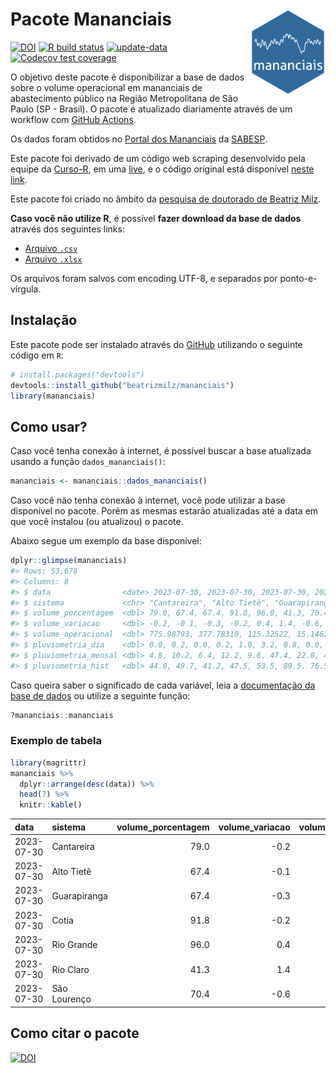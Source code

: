 
<!-- README.md is generated from README.Rmd. Please edit that file -->

# Pacote Mananciais <img src="man/figures/hexlogo.png" align="right" width = "120px"/>

<!-- badges: start -->

[![DOI](https://zenodo.org/badge/DOI/10.5281/zenodo.4733056.svg)](https://doi.org/10.5281/zenodo.4733056)
[![R build
status](https://github.com/beatrizmilz/mananciais/workflows/R-CMD-check/badge.svg)](https://github.com/beatrizmilz/mananciais/actions)
[![update-data](https://github.com/beatrizmilz/mananciais/actions/workflows/2-update_data.yaml/badge.svg)](https://github.com/beatrizmilz/mananciais/actions/workflows/2-update_data.yaml)
[![Codecov test
coverage](https://codecov.io/gh/beatrizmilz/mananciais/branch/master/graph/badge.svg)](https://codecov.io/gh/beatrizmilz/mananciais?branch=master)
<!-- badges: end -->

O objetivo deste pacote é disponibilizar a base de dados sobre o volume
operacional em mananciais de abastecimento público na Região
Metropolitana de São Paulo (SP - Brasil). O pacote é atualizado
diariamente através de um workflow com [GitHub
Actions](https://github.com/beatrizmilz/mananciais/actions).

Os dados foram obtidos no [Portal dos
Mananciais](http://mananciais.sabesp.com.br/Situacao) da
[SABESP](http://site.sabesp.com.br/site/Default.aspx).

Este pacote foi derivado de um código web scraping desenvolvido pela
equipe da [Curso-R](https://www.curso-r.com/), em uma
[live](https://youtu.be/jvZIxrMmOcQ), e o código original está
disponível [neste
link](https://github.com/curso-r/lives/blob/master/drafts/20200730_scraper_sabesp.R).

Este pacote foi criado no âmbito da [pesquisa de doutorado de Beatriz
Milz](https://beatrizmilz.github.io/tese/).

**Caso você não utilize R**, é possível **fazer download da base de
dados** através dos seguintes links:

- [Arquivo
  `.csv`](https://github.com/beatrizmilz/mananciais/raw/master/inst/extdata/mananciais.csv)
- [Arquivo
  `.xlsx`](https://github.com/beatrizmilz/mananciais/blob/master/inst/extdata/mananciais.xlsx?raw=true)

Os arquivos foram salvos com encoding UTF-8, e separados por
ponto-e-vírgula.

## Instalação

Este pacote pode ser instalado através do [GitHub](https://github.com/)
utilizando o seguinte código em `R`:

``` r
# install.packages("devtools")
devtools::install_github("beatrizmilz/mananciais")
library(mananciais)
```

## Como usar?

Caso você tenha conexão à internet, é possível buscar a base atualizada
usando a função `dados_mananciais()`:

``` r
mananciais <- mananciais::dados_mananciais() 
```

Caso você não tenha conexão à internet, você pode utilizar a base
disponível no pacote. Porém as mesmas estarão atualizadas até a data em
que você instalou (ou atualizou) o pacote.

Abaixo segue um exemplo da base disponível:

``` r
dplyr::glimpse(mananciais)
#> Rows: 53,678
#> Columns: 8
#> $ data                <date> 2023-07-30, 2023-07-30, 2023-07-30, 2023-07-30, 2…
#> $ sistema             <chr> "Cantareira", "Alto Tietê", "Guarapiranga", "Cotia…
#> $ volume_porcentagem  <dbl> 79.0, 67.4, 67.4, 91.8, 96.0, 41.3, 70.4, 79.2, 67…
#> $ volume_variacao     <dbl> -0.2, -0.1, -0.3, -0.2, 0.4, 1.4, -0.6, -0.1, -0.1…
#> $ volume_operacional  <dbl> 775.98793, 377.78310, 115.32522, 15.14628, 107.660…
#> $ pluviometria_dia    <dbl> 0.0, 0.2, 0.0, 0.2, 1.0, 3.2, 0.8, 0.0, 1.8, 0.0, …
#> $ pluviometria_mensal <dbl> 4.8, 10.2, 6.4, 12.2, 9.6, 47.4, 22.8, 4.8, 10.0, …
#> $ pluviometria_hist   <dbl> 44.0, 49.7, 41.2, 47.5, 53.5, 89.5, 76.5, 44.0, 49…
```

Caso queira saber o significado de cada variável, leia a [documentação
da base de
dados](https://beatrizmilz.github.io/mananciais/reference/mananciais.html)
ou utilize a seguinte função:

``` r
?mananciais::mananciais
```

### Exemplo de tabela

``` r
library(magrittr)
mananciais %>% 
  dplyr::arrange(desc(data)) %>% 
  head(7) %>%
  knitr::kable()
```

| data       | sistema      | volume_porcentagem | volume_variacao | volume_operacional | pluviometria_dia | pluviometria_mensal | pluviometria_hist |
|:-----------|:-------------|-------------------:|----------------:|-------------------:|-----------------:|--------------------:|------------------:|
| 2023-07-30 | Cantareira   |               79.0 |            -0.2 |          775.98793 |              0.0 |                 4.8 |              44.0 |
| 2023-07-30 | Alto Tietê   |               67.4 |            -0.1 |          377.78310 |              0.2 |                10.2 |              49.7 |
| 2023-07-30 | Guarapiranga |               67.4 |            -0.3 |          115.32522 |              0.0 |                 6.4 |              41.2 |
| 2023-07-30 | Cotia        |               91.8 |            -0.2 |           15.14628 |              0.2 |                12.2 |              47.5 |
| 2023-07-30 | Rio Grande   |               96.0 |             0.4 |          107.66041 |              1.0 |                 9.6 |              53.5 |
| 2023-07-30 | Rio Claro    |               41.3 |             1.4 |            5.64714 |              3.2 |                47.4 |              89.5 |
| 2023-07-30 | São Lourenço |               70.4 |            -0.6 |           62.51099 |              0.8 |                22.8 |              76.5 |

## Como citar o pacote

[![DOI](https://zenodo.org/badge/DOI/10.5281/zenodo.4733056.svg)](https://doi.org/10.5281/zenodo.4733056)
